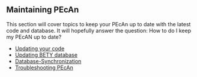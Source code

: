## Maintaining PEcAn

This section will cover topics to keep your PEcAn up to date with the latest code and database. It will hopefully answer the question: How to do I keep my PEcAN up to date?

* [Updating your code](update_pecan_code.md)
* [Updating BETY database](users_guide/maintaining_pecan/Updating-BETY.md)
* [Database-Synchronization](users_guide/advanced_users_guide/Database-Synchronization.md)
* [Troubleshooting PEcAn](users_guide/advanced_users_guide/Troubleshooting-pecan.md)

